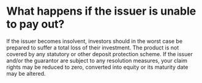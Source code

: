 # What happens if the issuer is unable to pay out?

If the issuer becomes insolvent, investors should in the worst case be prepared to suffer a total loss of their investment. The product is not covered by any statutory or other deposit protection scheme. If the issuer and/or the guarantor are subject to any resolution measures, your claim rights may be reduced to zero, converted into equity or its maturity date may be altered.
